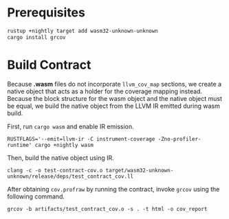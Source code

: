 # Prerequisites

```bash
rustup +nightly target add wasm32-unknown-unknown
cargo install grcov
```

# Build Contract

Because **.wasm** files do not incorporate `llvm_cov_map` sections, we create a native object that acts as a holder for the coverage mapping instead. Because the block structure for the wasm object and the native object must be equal, we build the native object from the LLVM IR emitted during wasm build.

First, run `cargo wasm` and enable IR emission.

`RUSTFLAGS='--emit=llvm-ir -C instrument-coverage -Zno-profiler-runtime' cargo +nightly wasm`

Then, build the native object using IR.

`clang -c -o test-contract-cov.o target/wasm32-unknown-unknown/release/deps/test_contract_cov.ll`

After obtaining `cov.profraw` by running the contract, invoke `grcov` using the following command.

`grcov -b artifacts/test_contract_cov.o -s . -t html -o cov_report`
